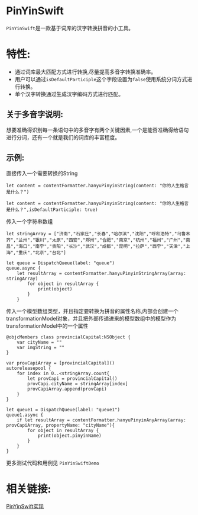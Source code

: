 # PinYinSwift

 `PinYinSwift`是一款基于词库的汉字转换拼音的小工具。

特性:
==============

-  通过词库最大匹配方式进行转换,尽量提高多音字转换准确率。
-  用户可以通过`isDefaultParticiple`这个字段设置为`false`使用系统分词方式进行转换。
-  单个汉字转换通过生成汉字编码方式进行匹配。


关于多音字说明:
-------------------------------------------------------------
想要准确得识别每一条语句中的多音字有两个关键因素,一个是能否准确得给语句进行分词，还有一个就是我们的词库的丰富程度。

示例:
------------------------------
直接传入一个需要转换的String

```
let content = contentFormatter.hanyuPinyinString(content: "你的人生格言是什么？")

let content = contentFormatter.hanyuPinyinString(content: "你的人生格言是什么？",isDefaultParticiple: true)

```

传入一个字符串数组

```
let stringArray = ["济南","石家庄","长春","哈尔滨","沈阳","呼和浩特","乌鲁木齐","兰州","银川","太原","西安","郑州","合肥","南京","杭州","福州","广州","南昌","海口","南宁","贵阳","长沙","武汉","成都","昆明","拉萨","西宁","天津","上海","重庆","北京","台北"]

let queue = DispatchQueue(label: "queue")
queue.async {
    let resultArray = contentFormatter.hanyuPinyinStringArray(array: stringArray)
        for object in resultArray {
            print(object)
        }
    }

``` 

传入一个模型数组类型，并且指定要转换为拼音的属性名称,内部会创建一个transformationModel对象，并且把外部传递进来的模型数组中的模型作为transformationModel中的一个属性

```
@objcMembers class provincialCapital:NSObject {
    var cityName = ""
    var imgString = ""
}
```

```
var provCapiArray = [provincialCapital]()
autoreleasepool {
    for index in 0..<stringArray.count{
        let provCapi = provincialCapital()
        provCapi.cityName = stringArray[index]
        provCapiArray.append(provCapi)
    }
}
```
```
let queue1 = DispatchQueue(label: "queue1")
queue1.async {
    if let resultArray = contentFormatter.hanyuPinyinAnyArray(array: provCapiArray, propertyName: "cityName"){
        for object in resultArray {
            print(object.pinyinName)
        }
    }
}
```

更多测试代码和用例见  `PinYinSwiftDemo`

相关链接:
==============
[PinYinSwift实现](https://juejin.cn/post/6912427072950370317/)
